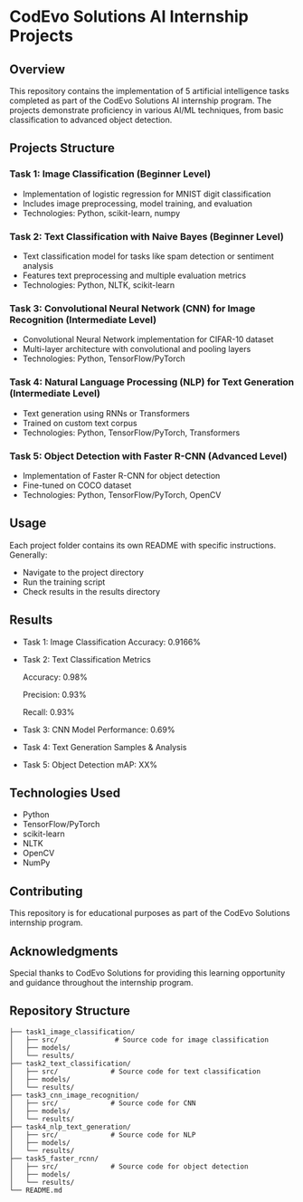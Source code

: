 # CodEvo Solutions AI Internship Projects

## Overview
This repository contains the implementation of 5 artificial intelligence tasks completed as part of the CodEvo Solutions AI internship program. The projects demonstrate proficiency in various AI/ML techniques, from basic classification to advanced object detection.

## Projects Structure

### Task 1: Image Classification (Beginner Level)
- Implementation of logistic regression for MNIST digit classification
- Includes image preprocessing, model training, and evaluation
- Technologies: Python, scikit-learn, numpy

### Task 2: Text Classification with Naive Bayes (Beginner Level)
- Text classification model for tasks like spam detection or sentiment analysis
- Features text preprocessing and multiple evaluation metrics
- Technologies: Python, NLTK, scikit-learn

### Task 3: Convolutional Neural Network (CNN) for Image Recognition (Intermediate Level)
- Convolutional Neural Network implementation for CIFAR-10 dataset
- Multi-layer architecture with convolutional and pooling layers
- Technologies: Python, TensorFlow/PyTorch

### Task 4: Natural Language Processing (NLP) for Text Generation (Intermediate Level)
- Text generation using RNNs or Transformers
- Trained on custom text corpus
- Technologies: Python, TensorFlow/PyTorch, Transformers

### Task 5: Object Detection with Faster R-CNN (Advanced Level)
- Implementation of Faster R-CNN for object detection
- Fine-tuned on COCO dataset
- Technologies: Python, TensorFlow/PyTorch, OpenCV


## Usage
Each project folder contains its own README with specific instructions. Generally:

* Navigate to the project directory
* Run the training script
* Check results in the results directory

## Results

* Task 1: Image Classification Accuracy: 0.9166%
* Task 2: Text Classification Metrics


  Accuracy: 0.98%
  
  Precision: 0.93%
  
  Recall: 0.93%


* Task 3: CNN Model Performance: 0.69%
* Task 4: Text Generation Samples & Analysis
* Task 5: Object Detection mAP: XX%



## Technologies Used
- Python
- TensorFlow/PyTorch
- scikit-learn
- NLTK
- OpenCV
- NumPy

  
## Contributing
This repository is for educational purposes as part of the CodEvo Solutions internship program.

## Acknowledgments
Special thanks to CodEvo Solutions for providing this learning opportunity and guidance throughout the internship program.

## Repository Structure
```plaintext
├── task1_image_classification/
│   ├── src/              # Source code for image classification
│   ├── models/
│   └── results/
├── task2_text_classification/
│   ├── src/             # Source code for text classification
│   ├── models/
│   └── results/
├── task3_cnn_image_recognition/
│   ├── src/             # Source code for CNN
│   ├── models/
│   └── results/
├── task4_nlp_text_generation/
│   ├── src/             # Source code for NLP
│   ├── models/
│   └── results/
├── task5_faster_rcnn/
│   ├── src/             # Source code for object detection
│   ├── models/
│   └── results/
└── README.md
